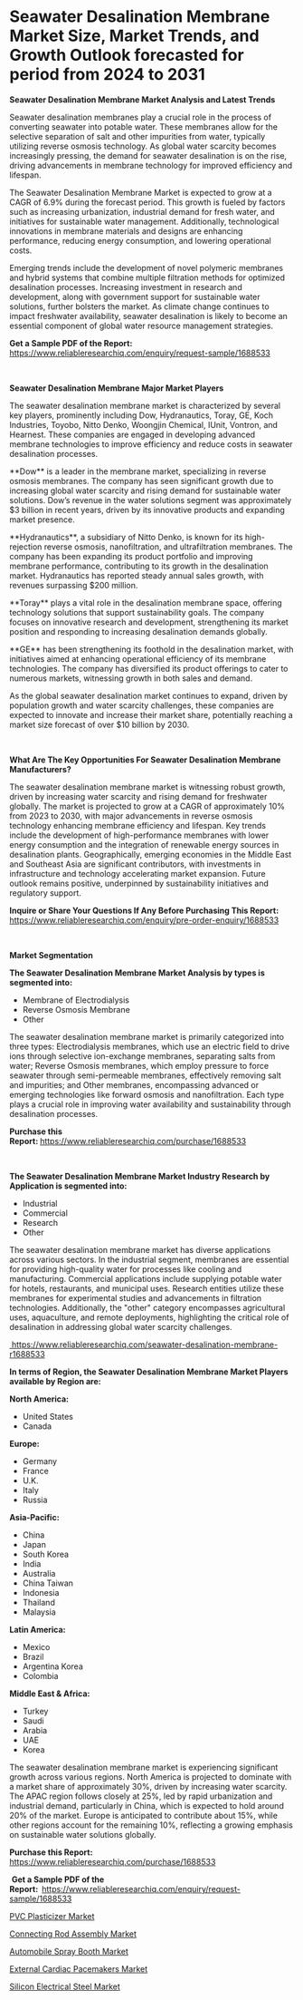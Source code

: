 <p><h1>Seawater Desalination Membrane Market Size, Market Trends, and Growth Outlook forecasted for period from 2024 to 2031</h1></p><p><strong>Seawater Desalination Membrane Market Analysis and Latest Trends</strong></p>
<p><p>Seawater desalination membranes play a crucial role in the process of converting seawater into potable water. These membranes allow for the selective separation of salt and other impurities from water, typically utilizing reverse osmosis technology. As global water scarcity becomes increasingly pressing, the demand for seawater desalination is on the rise, driving advancements in membrane technology for improved efficiency and lifespan.</p><p>The Seawater Desalination Membrane Market is expected to grow at a CAGR of 6.9% during the forecast period. This growth is fueled by factors such as increasing urbanization, industrial demand for fresh water, and initiatives for sustainable water management. Additionally, technological innovations in membrane materials and designs are enhancing performance, reducing energy consumption, and lowering operational costs.</p><p>Emerging trends include the development of novel polymeric membranes and hybrid systems that combine multiple filtration methods for optimized desalination processes. Increasing investment in research and development, along with government support for sustainable water solutions, further bolsters the market. As climate change continues to impact freshwater availability, seawater desalination is likely to become an essential component of global water resource management strategies.</p></p>
<p><strong>Get a Sample PDF of the Report:&nbsp;</strong> <a href="https://www.reliableresearchiq.com/enquiry/request-sample/1688533?utm_campaign=1094&utm_medium=2&utm_source=Github&utm_content=ia&utm_term=11112024&utm_id=seawater-desalination-membrane">https://www.reliableresearchiq.com/enquiry/request-sample/1688533</a></p>
<p>&nbsp;</p>
<p><strong>Seawater Desalination Membrane Major Market Players</strong></p>
<p><p>The seawater desalination membrane market is characterized by several key players, prominently including Dow, Hydranautics, Toray, GE, Koch Industries, Toyobo, Nitto Denko, Woongjin Chemical, IUnit, Vontron, and Hearnest. These companies are engaged in developing advanced membrane technologies to improve efficiency and reduce costs in seawater desalination processes.</p><p>**Dow** is a leader in the membrane market, specializing in reverse osmosis membranes. The company has seen significant growth due to increasing global water scarcity and rising demand for sustainable water solutions. Dow’s revenue in the water solutions segment was approximately $3 billion in recent years, driven by its innovative products and expanding market presence.</p><p>**Hydranautics**, a subsidiary of Nitto Denko, is known for its high-rejection reverse osmosis, nanofiltration, and ultrafiltration membranes. The company has been expanding its product portfolio and improving membrane performance, contributing to its growth in the desalination market. Hydranautics has reported steady annual sales growth, with revenues surpassing $200 million.</p><p>**Toray** plays a vital role in the desalination membrane space, offering technology solutions that support sustainability goals. The company focuses on innovative research and development, strengthening its market position and responding to increasing desalination demands globally.</p><p>**GE** has been strengthening its foothold in the desalination market, with initiatives aimed at enhancing operational efficiency of its membrane technologies. The company has diversified its product offerings to cater to numerous markets, witnessing growth in both sales and demand.</p><p>As the global seawater desalination market continues to expand, driven by population growth and water scarcity challenges, these companies are expected to innovate and increase their market share, potentially reaching a market size forecast of over $10 billion by 2030.</p></p>
<p>&nbsp;</p>
<p><strong>What Are The Key Opportunities For Seawater Desalination Membrane Manufacturers?</strong></p>
<p><p>The seawater desalination membrane market is witnessing robust growth, driven by increasing water scarcity and rising demand for freshwater globally. The market is projected to grow at a CAGR of approximately 10% from 2023 to 2030, with major advancements in reverse osmosis technology enhancing membrane efficiency and lifespan. Key trends include the development of high-performance membranes with lower energy consumption and the integration of renewable energy sources in desalination plants. Geographically, emerging economies in the Middle East and Southeast Asia are significant contributors, with investments in infrastructure and technology accelerating market expansion. Future outlook remains positive, underpinned by sustainability initiatives and regulatory support.</p></p>
<p><strong>Inquire or Share Your Questions If Any Before Purchasing This Report:</strong> <a href="https://www.reliableresearchiq.com/enquiry/pre-order-enquiry/1688533?utm_campaign=1094&utm_medium=2&utm_source=Github&utm_content=ia&utm_term=11112024&utm_id=seawater-desalination-membrane">https://www.reliableresearchiq.com/enquiry/pre-order-enquiry/1688533</a></p>
<p>&nbsp;</p>
<p><strong>Market Segmentation</strong></p>
<p><strong>The Seawater Desalination Membrane Market Analysis by types is segmented into:</strong></p>
<p><ul><li>Membrane of Electrodialysis</li><li>Reverse Osmosis Membrane</li><li>Other</li></ul></p>
<p><p>The seawater desalination membrane market is primarily categorized into three types: Electrodialysis membranes, which use an electric field to drive ions through selective ion-exchange membranes, separating salts from water; Reverse Osmosis membranes, which employ pressure to force seawater through semi-permeable membranes, effectively removing salt and impurities; and Other membranes, encompassing advanced or emerging technologies like forward osmosis and nanofiltration. Each type plays a crucial role in improving water availability and sustainability through desalination processes.</p></p>
<p><strong>Purchase this Report:&nbsp;</strong><a href="https://www.reliableresearchiq.com/purchase/1688533?utm_campaign=1094&utm_medium=2&utm_source=Github&utm_content=ia&utm_term=11112024&utm_id=seawater-desalination-membrane">https://www.reliableresearchiq.com/purchase/1688533</a></p>
<p>&nbsp;</p>
<p><strong>The Seawater Desalination Membrane Market Industry Research by Application is segmented into:</strong></p>
<p><ul><li>Industrial</li><li>Commercial</li><li>Research</li><li>Other</li></ul></p>
<p><p>The seawater desalination membrane market has diverse applications across various sectors. In the industrial segment, membranes are essential for providing high-quality water for processes like cooling and manufacturing. Commercial applications include supplying potable water for hotels, restaurants, and municipal uses. Research entities utilize these membranes for experimental studies and advancements in filtration technologies. Additionally, the "other" category encompasses agricultural uses, aquaculture, and remote deployments, highlighting the critical role of desalination in addressing global water scarcity challenges.</p></p>
<p><a href="https://www.reliableresearchiq.com/seawater-desalination-membrane-r1688533?utm_campaign=1094&utm_medium=2&utm_source=Github&utm_content=ia&utm_term=11112024&utm_id=seawater-desalination-membrane">&nbsp;https://www.reliableresearchiq.com/seawater-desalination-membrane-r1688533</a></p>
<p><strong>In terms of Region, the Seawater Desalination Membrane Market Players available by Region are:</strong></p>
<p>
    <p> <strong> North America: </strong>
        <ul>
            <li>United States</li>
            <li>Canada</li>
        </ul>
        </p> 
    <p> <strong> Europe: </strong>
        <ul>
            <li>Germany</li>
            <li>France</li>
            <li>U.K.</li>
            <li>Italy</li>
            <li>Russia</li>
        </ul>
        </p> 
    <p> <strong> Asia-Pacific: </strong>
        <ul>
            <li>China</li>
            <li>Japan</li>
            <li>South Korea</li>
            <li>India</li>
            <li>Australia</li>
            <li>China Taiwan</li>
            <li>Indonesia</li>
            <li>Thailand</li>
            <li>Malaysia</li>
        </ul>
        </p> 
    <p> <strong> Latin America: </strong>
        <ul>
            <li>Mexico</li>
            <li>Brazil</li>
            <li>Argentina Korea</li>
            <li>Colombia</li>
        </ul>
        </p> 
    <p> <strong> Middle East & Africa: </strong>
        <ul>
            <li>Turkey</li>
            <li>Saudi</li>
            <li>Arabia</li>
            <li>UAE</li>
            <li>Korea</li>
        </ul>
    </p>
    </p>
<p><p>The seawater desalination membrane market is experiencing significant growth across various regions. North America is projected to dominate with a market share of approximately 30%, driven by increasing water scarcity. The APAC region follows closely at 25%, led by rapid urbanization and industrial demand, particularly in China, which is expected to hold around 20% of the market. Europe is anticipated to contribute about 15%, while other regions account for the remaining 10%, reflecting a growing emphasis on sustainable water solutions globally.</p></p>
<p><strong>Purchase this Report: </strong><a href="https://www.reliableresearchiq.com/purchase/1688533?utm_campaign=1094&utm_medium=2&utm_source=Github&utm_content=ia&utm_term=11112024&utm_id=seawater-desalination-membrane">https://www.reliableresearchiq.com/purchase/1688533</a></p>
<p>&nbsp;<strong>Get a Sample PDF of the Report:&nbsp;&nbsp;</strong><a href="https://www.reliableresearchiq.com/enquiry/request-sample/1688533?utm_campaign=1094&utm_medium=2&utm_source=Github&utm_content=ia&utm_term=11112024&utm_id=seawater-desalination-membrane">https://www.reliableresearchiq.com/enquiry/request-sample/1688533</a></p>
<p><strong></strong></p>
<p><p><a href="https://github.com/kiara3n0pau/Market-Research-Report-List-1/blob/main/pvc-plasticizer-market.md?utm_campaign=1094&utm_medium=2&utm_source=Github&utm_content=ia&utm_term=11112024&utm_id=seawater-desalination-membrane">PVC Plasticizer Market</a></p><p><a href="https://www.linkedin.com/pulse/insights-connecting-rod-assembly-industry-market-financial-status-mxnac?utm_campaign=1094&utm_medium=2&utm_source=Github&utm_content=ia&utm_term=11112024&utm_id=seawater-desalination-membrane">Connecting Rod Assembly Market</a></p><p><a href="https://www.linkedin.com/pulse/market-leaders-laggards-global-automobile-spray-booth-trends-bewmc?utm_campaign=1094&utm_medium=2&utm_source=Github&utm_content=ia&utm_term=11112024&utm_id=seawater-desalination-membrane">Automobile Spray Booth Market</a></p><p><a href="https://issuu.com/reportprime-2/docs/external-cardiac-pacemakers-market-_e049f378ef8d10?utm_campaign=1094&utm_medium=2&utm_source=Github&utm_content=ia&utm_term=11112024&utm_id=seawater-desalination-membrane">External Cardiac Pacemakers Market</a></p><p><a href="https://github.com/florjvdva/Market-Research-Report-List-1/blob/main/silicon-electrical-steel-market.md?utm_campaign=1094&utm_medium=2&utm_source=Github&utm_content=ia&utm_term=11112024&utm_id=seawater-desalination-membrane">Silicon Electrical Steel Market</a></p></p>